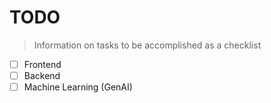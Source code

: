 # TODO
> Information on tasks to be accomplished as a checklist

+ [ ] Frontend
+ [ ] Backend
+ [ ] Machine Learning (GenAI)
